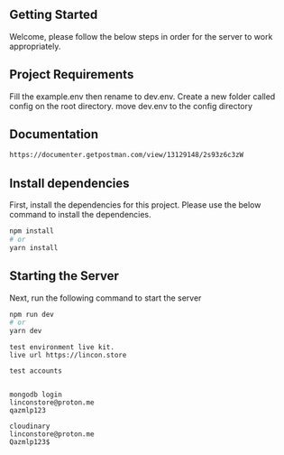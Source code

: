 
## Getting Started
Welcome, please follow the below steps in order for the server to 
work appropriately.

## Project Requirements
Fill the example.env then rename to dev.env. Create a new folder called 
config on the root directory. move dev.env to the config directory


## Documentation
```bash
https://documenter.getpostman.com/view/13129148/2s93z6c3zW 
```
## Install dependencies

First, install the dependencies for this project.
Please use the below command to install the dependencies.

```bash
npm install
# or
yarn install
```

## Starting the Server
Next, run the following command to start the server

```bash
npm run dev
# or
yarn dev
```                     

```text
test environment live kit.
live url https://lincon.store

test accounts 


mongodb login
linconstore@proton.me
qazmlp123 

cloudinary 
linconstore@proton.me
Qazmlp123$


```
